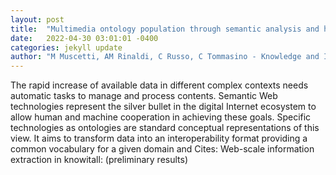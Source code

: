 ```yaml
---
layout: post
title:  "Multimedia ontology population through semantic analysis and hierarchical deep features extraction techniques"
date:   2022-04-30 03:01:01 -0400
categories: jekyll update
author: "M Muscetti, AM Rinaldi, C Russo, C Tommasino - Knowledge and Information , 2022"
---
```

The rapid increase of available data in different complex contexts needs automatic tasks to manage and process contents. Semantic Web technologies represent the silver bullet in the digital Internet ecosystem to allow human and machine cooperation in achieving these goals. Specific technologies as ontologies are standard conceptual representations of this view. It aims to transform data into an interoperability format providing a common vocabulary for a given domain and Cites: Web-scale information extraction in knowitall: (preliminary results)